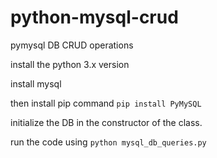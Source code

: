 # python-mysql-crud
pymysql DB CRUD operations

install the python 3.x version 

install mysql 

then install pip command `pip install PyMySQL`

initialize the DB in the constructor of the class. 

run the code using `python mysql_db_queries.py`
